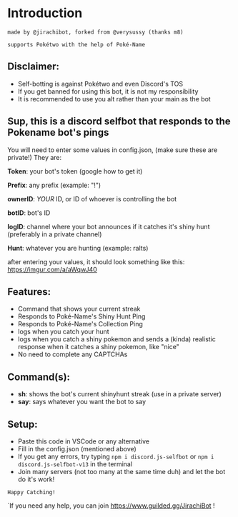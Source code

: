 # **Introduction**

`made by @jirachibot, forked from @verysussy (thanks m8)`

`supports Pokétwo with the help of Poké-Name`

## Disclaimer:
- Self-botting is against Pokétwo and even Discord's TOS
- If you get banned for using this bot, it is not my responsibility
- It is recommended to use you alt rather than your main as the bot

## Sup, this is a discord selfbot that responds to the Pokename bot's pings
You will need to enter some values in config.json, (make sure these are private!) They are:

**Token**: your bot's token (google how to get it)

**Prefix**: any prefix (example: "!")

**ownerID**: *YOUR* ID, or ID of whoever is controlling the bot

**botID**: bot's ID

**logID**: channel where your bot announces if it catches it's shiny hunt (preferably in a private channel)

**Hunt**: whatever you are hunting (example: ralts)


after entering your values, it should look something like this: https://imgur.com/a/aWqwJ40

## Features:

- Command that shows your current streak
- Responds to Poké-Name's Shiny Hunt Ping
- Responds to Poké-Name's Collection Ping
- logs when you catch your hunt
- logs when you catch a shiny pokemon and sends a (kinda) realistic response when it catches a shiny pokemon, like "nice"
- No need to complete any CAPTCHAs

## Command(s):

- **sh**: shows the bot's current shinyhunt streak (use in a private server)
- **say**: says whatever you want the bot to say

## Setup:

- Paste this code in VSCode or any alternative
- Fill in the config.json (mentioned above)
- If you get any errors, try typing `npm i discord.js-selfbot` or `npm i discord.js-selfbot-v13` in the terminal 
- Join many servers (not too many at the same time duh) and let the bot do it's work!

`Happy Catching!`

`If you need any help, you can join https://www.guilded.gg/JirachiBot !

